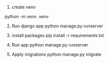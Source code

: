 1. create venv

python -m venv .venv



2. Run django app
python manage.py runserver

3. install packages
pip install -r requirements.txt

4. Run app
python manage.py runserver

4. Apply migrations
python manage.py migrate